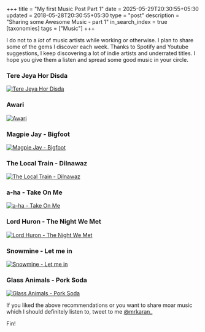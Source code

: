 +++
title = "My first Music Post Part 1"
date =  2025-05-29T20:30:55+05:30
updated = 2018-05-28T20:30:55+05:30
type = "post"
description = "Sharing some Awesome Music - part 1"
in_search_index = true
[taxonomies]
tags = ["Music"]
+++

I do not to a _lot_ of music artists while working or otherwise. I plan to share some of the gems I discover each week. Thanks to Spotify and Youtube suggestions, I keep discovering a lot of indie artists and underrated titles. I hope you give them a listen and spread some good music in your circle.

### Tere Jeya Hor Disda

[![Tere Jeya Hor Disda](https://img.youtube.com/vi/d_gZTh-HrZE/0.jpg)](https://www.youtube.com/watch?v=d_gZTh-HrZE)

### Awari

[![Awari](https://img.youtube.com/vi/dPAqQI_kOng/0.jpg)](https://www.youtube.com/watch?v=dPAqQI_kOng)

### Magpie Jay - Bigfoot

[![Magpie Jay - Bigfoot](https://img.youtube.com/vi/kXCPLYeDXSI/0.jpg)](https://www.youtube.com/watch?v=kXCPLYeDXSI)

### The Local Train - Dilnawaz

[![The Local Train - Dilnawaz](https://img.youtube.com/vi/-gKBXwXBUbk/0.jpg)](https://www.youtube.com/watch?v=-gKBXwXBUbk)

### a-ha - Take On Me

[![a-ha - Take On Me](https://img.youtube.com/vi/djV11Xbc914/0.jpg)](https://www.youtube.com/watch?v=djV11Xbc914)

### Lord Huron - The Night We Met

[![Lord Huron - The Night We Met](https://img.youtube.com/vi/KtlgYxa6BMU/0.jpg)](https://www.youtube.com/watch?v=KtlgYxa6BMU)

### Snowmine - Let me in

[![Snowmine - Let me in](https://img.youtube.com/vi/_y3GfgcgB_E/0.jpg)](https://www.youtube.com/watch?v=_y3GfgcgB_E)

### Glass Animals - Pork Soda

[![Glass Animals - Pork Soda](https://img.youtube.com/vi/78DVtcsT26k/0.jpg)](https://www.youtube.com/watch?v=78DVtcsT26k)

If you liked the above recommendations or you want to share moar music which I should definitely listen to, tweet to me [@mrkaran\_](https://twitter.com/mrkaran_)

Fin!
